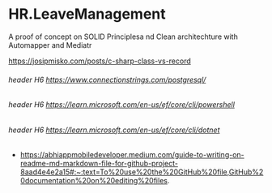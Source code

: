 # HR.LeaveManagement
A proof of concept on SOLID Principlesa nd Clean architechture with Automapper and Mediatr

https://josipmisko.com/posts/c-sharp-class-vs-record
###### header H6  https://www.connectionstrings.com/postgresql/
###### header H6 https://learn.microsoft.com/en-us/ef/core/cli/powershell
###### header H6 https://learn.microsoft.com/en-us/ef/core/cli/dotnet
    
* https://abhiappmobiledeveloper.medium.com/guide-to-writing-on-readme-md-markdown-file-for-github-project-8aad4e4e2a15#:~:text=To%20use%20the%20GitHub%20file,GitHub%20documentation%20on%20editing%20files.
